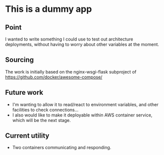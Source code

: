 # This is a dummy app

## Point

I wanted to write something I could use to test out architecture deployments, without having to worry about other variables at the moment.

## Sourcing

The work is initially based on the nginx-wsgi-flask subproject of https://github.com/docker/awesome-compose/

## Future work

* I'm wanting to allow it to read/react to environment variables, and other facilities to check connections... 
* I also would like to make it deployable within AWS container service, which will be the next stage.

## Current utility

* Two containers communicating and responding.